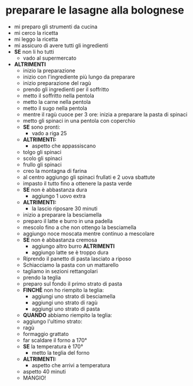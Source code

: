 # preparare le lasagne alla bolognese

- mi preparo gli strumenti da cucina
- mi cerco la ricetta
- mi leggo la ricetta
- mi assicuro di avere tutti gli ingredienti
- **SE** non li ho tutti
    - vado al supermercato
- **ALTRIMENTI** 
    - inizio la preparazione
    - inizio con l'ingrediente più lungo da preparare
    - inizio preparazione del ragù
    - prendo gli ingredienti per il soffritto
    - metto il soffritto nella pentola
    - metto la carne nella pentola
    - metto il sugo nella pentola 
    - mentre il ragù cuoce per 3 ore: inizia a preparare la pasta di spinaci
    - metto gli spinaci in una pentola con coperchio
    - **SE** sono pronti:
        - vado a riga 25
    - **ALTRIMENTI:**
        - aspetto che appassiscano
    - tolgo gli spinaci
    - scolo gli spinaci 
    - frullo gli spinaci
    - creo la montagna di farina 
    - al centro aggiungo gli spinaci frullati e 2 uova sbattute
    - impasto il tutto fino a ottenere la pasta verde
    - **SE** non è abbastanza dura
        - aggiungo 1 uovo extra
    - **ALTRIMENTI:**
        - la lascio riposare 30 minuti
    - inizio a preparare la besciamella
    - preparo il latte e burro in una padella
    - mescolo fino a che non ottengo la besciamella
    - aggiungo noce moscata mentre continuo a mescolare
    - **SE** non è abbastanza cremosa
        - aggiungo altro burro
    **ALTRIMENTI**
        - aggiungo latte se è troppo dura
    - Riprendo il panetto di pasta lasciato a riposo
    - Schiacciamo la pasta con un mattarello
    - tagliamo in sezioni rettangolari
    - prendo la teglia
    - preparo sul fondo il primo strato di pasta
    - **FINCHÈ** non ho riempito la teglia:
        - aggiungi uno strato di besciamella
        - aggiungi uno strato di ragù
        - aggiungi uno strato di pasta
    - **QUANDO** abbiamo riempito la teglia:
    - aggiungo l'ultimo strato:
    - ragù
    - formaggio grattato
    - far scaldare il forno a 170°
    - **SE** la temperatura è 170°
        - metto la teglia del forno
    - **ALTRIMENTI:**
        - aspetto che arrivi a temperatura
    - aspetto 40 minuti
    - MANGIO!